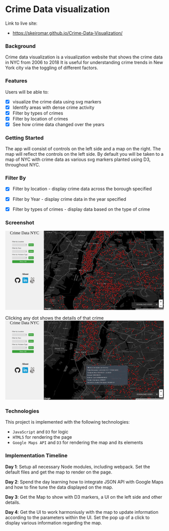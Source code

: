 # Crime Data visualization

Link to live site:
- https://skeiromar.github.io/Crime-Data-Visualization/

### Background

Crime data visualization is a visualization website that shows the crime data in NYC from 2006 to 2018 It is useful for 
understanding crime trends in New York city via the toggling of different factors. 


### Features  

Users will be able to:
- [x] visualize the crime data using svg markers
- [x] Identify areas with dense crime activity
- [x] Filter by types of crimes
- [x] Filter by location of crimes
- [x] See how crime data changed over the years

### Getting Started

The app will consist of controls on the left side and a map on the right. The map will reflect the controls on the left side.
By default you will be taken to a map of NYC with crime data as various svg markers planted using D3, throughout NYC.

### Filter By 

- [x] Filter by location - display crime data across the borough specified
- [x] Filter by Year - display crime data in the year specified
- [x] Filter by types of crimes - display data based on the type of crime


### Screenshot

![Splash Image](readme_resources/crime_data.png)

Clicking any dot shows the details of that crime
![Marker Popup](readme_resources/clicking_marker.png)



### Technologies

This project is implemented with the following technologies:

- `JavaScript` and `D3` for logic
- `HTML5` for rendering the page
- `Google Maps API` and `D3` for rendering the map and its elements


### Implementation Timeline 

**Day 1**: Setup all necessary Node modules, including webpack. Set the default files and get the map to render on the page.

**Day 2**: Spend the day learning how to integrate JSON API with Google Maps and how to fine tune the data displayed on the map.

**Day 3**: Get the Map to show with D3 markers, a UI on the left side and other details.

**Day 4**: Get the UI to work harmoniusly with the map to update information according to the parameters within the UI. Set the pop up of a click to display various information regarding the map.
